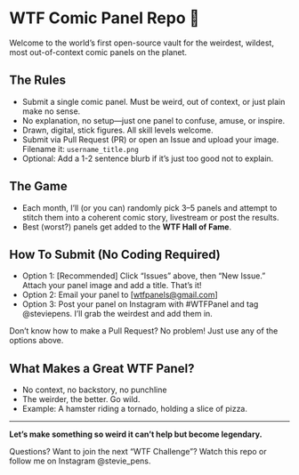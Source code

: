 # WTF Comic Panel Repo 🤯

Welcome to the world’s first open-source vault for the weirdest, wildest, most out-of-context comic panels on the planet.

## The Rules
- Submit a single comic panel. Must be weird, out of context, or just plain make no sense.
- No explanation, no setup—just one panel to confuse, amuse, or inspire.
- Drawn, digital, stick figures. All skill levels welcome.
- Submit via Pull Request (PR) or open an Issue and upload your image. Filename it: `username_title.png`
- Optional: Add a 1-2 sentence blurb if it’s just too good not to explain.

## The Game
- Each month, I’ll (or you can) randomly pick 3–5 panels and attempt to stitch them into a coherent comic story, livestream or post the results.
- Best (worst?) panels get added to the **WTF Hall of Fame**.

## How To Submit (No Coding Required)
- Option 1: [Recommended] Click “Issues” above, then “New Issue.” Attach your panel image and add a title. That’s it!
- Option 2: Email your panel to [wtfpanels@gmail.com]
- Option 3: Post your panel on Instagram with #WTFPanel and tag @steviepens. I’ll grab the weirdest and add them in.

Don’t know how to make a Pull Request? No problem! Just use any of the options above.

## What Makes a Great WTF Panel?
- No context, no backstory, no punchline
- The weirder, the better. Go wild.
- Example: A hamster riding a tornado, holding a slice of pizza.

---

**Let’s make something so weird it can’t help but become legendary.**

Questions? Want to join the next “WTF Challenge”? Watch this repo or follow me on Instagram @stevie_pens.

